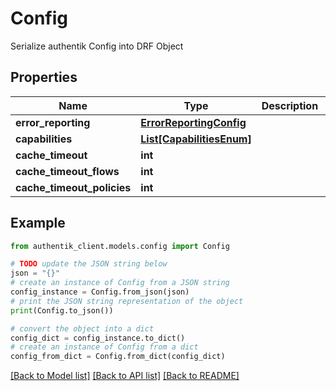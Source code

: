 # Config

Serialize authentik Config into DRF Object

## Properties

Name | Type | Description | Notes
------------ | ------------- | ------------- | -------------
**error_reporting** | [**ErrorReportingConfig**](ErrorReportingConfig.md) |  | 
**capabilities** | [**List[CapabilitiesEnum]**](CapabilitiesEnum.md) |  | 
**cache_timeout** | **int** |  | 
**cache_timeout_flows** | **int** |  | 
**cache_timeout_policies** | **int** |  | 

## Example

```python
from authentik_client.models.config import Config

# TODO update the JSON string below
json = "{}"
# create an instance of Config from a JSON string
config_instance = Config.from_json(json)
# print the JSON string representation of the object
print(Config.to_json())

# convert the object into a dict
config_dict = config_instance.to_dict()
# create an instance of Config from a dict
config_from_dict = Config.from_dict(config_dict)
```
[[Back to Model list]](../README.md#documentation-for-models) [[Back to API list]](../README.md#documentation-for-api-endpoints) [[Back to README]](../README.md)


